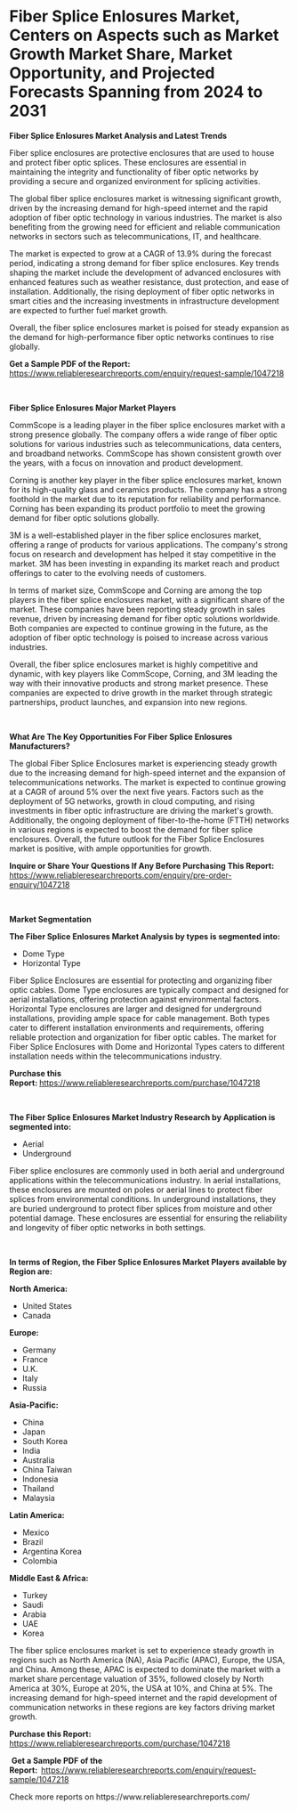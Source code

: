 <p><h1>Fiber Splice Enlosures Market, Centers on Aspects such as Market Growth Market Share, Market Opportunity, and Projected Forecasts Spanning from 2024 to 2031</h1></p><p><strong>Fiber Splice Enlosures Market Analysis and Latest Trends</strong></p>
<p><p>Fiber splice enclosures are protective enclosures that are used to house and protect fiber optic splices. These enclosures are essential in maintaining the integrity and functionality of fiber optic networks by providing a secure and organized environment for splicing activities.</p><p>The global fiber splice enclosures market is witnessing significant growth, driven by the increasing demand for high-speed internet and the rapid adoption of fiber optic technology in various industries. The market is also benefiting from the growing need for efficient and reliable communication networks in sectors such as telecommunications, IT, and healthcare.</p><p>The market is expected to grow at a CAGR of 13.9% during the forecast period, indicating a strong demand for fiber splice enclosures. Key trends shaping the market include the development of advanced enclosures with enhanced features such as weather resistance, dust protection, and ease of installation. Additionally, the rising deployment of fiber optic networks in smart cities and the increasing investments in infrastructure development are expected to further fuel market growth.</p><p>Overall, the fiber splice enclosures market is poised for steady expansion as the demand for high-performance fiber optic networks continues to rise globally.</p></p>
<p><strong>Get a Sample PDF of the Report:&nbsp;</strong> <a href="https://www.reliableresearchreports.com/enquiry/request-sample/1047218">https://www.reliableresearchreports.com/enquiry/request-sample/1047218</a></p>
<p>&nbsp;</p>
<p><strong>Fiber Splice Enlosures Major Market Players</strong></p>
<p><p>CommScope is a leading player in the fiber splice enclosures market with a strong presence globally. The company offers a wide range of fiber optic solutions for various industries such as telecommunications, data centers, and broadband networks. CommScope has shown consistent growth over the years, with a focus on innovation and product development.</p><p>Corning is another key player in the fiber splice enclosures market, known for its high-quality glass and ceramics products. The company has a strong foothold in the market due to its reputation for reliability and performance. Corning has been expanding its product portfolio to meet the growing demand for fiber optic solutions globally.</p><p>3M is a well-established player in the fiber splice enclosures market, offering a range of products for various applications. The company's strong focus on research and development has helped it stay competitive in the market. 3M has been investing in expanding its market reach and product offerings to cater to the evolving needs of customers.</p><p>In terms of market size, CommScope and Corning are among the top players in the fiber splice enclosures market, with a significant share of the market. These companies have been reporting steady growth in sales revenue, driven by increasing demand for fiber optic solutions worldwide. Both companies are expected to continue growing in the future, as the adoption of fiber optic technology is poised to increase across various industries.</p><p>Overall, the fiber splice enclosures market is highly competitive and dynamic, with key players like CommScope, Corning, and 3M leading the way with their innovative products and strong market presence. These companies are expected to drive growth in the market through strategic partnerships, product launches, and expansion into new regions.</p></p>
<p>&nbsp;</p>
<p><strong>What Are The Key Opportunities For Fiber Splice Enlosures Manufacturers?</strong></p>
<p><p>The global Fiber Splice Enclosures market is experiencing steady growth due to the increasing demand for high-speed internet and the expansion of telecommunications networks. The market is expected to continue growing at a CAGR of around 5% over the next five years. Factors such as the deployment of 5G networks, growth in cloud computing, and rising investments in fiber optic infrastructure are driving the market's growth. Additionally, the ongoing deployment of fiber-to-the-home (FTTH) networks in various regions is expected to boost the demand for fiber splice enclosures. Overall, the future outlook for the Fiber Splice Enclosures market is positive, with ample opportunities for growth.</p></p>
<p><strong>Inquire or Share Your Questions If Any Before Purchasing This Report:</strong> <a href="https://www.reliableresearchreports.com/enquiry/pre-order-enquiry/1047218">https://www.reliableresearchreports.com/enquiry/pre-order-enquiry/1047218</a></p>
<p>&nbsp;</p>
<p><strong>Market Segmentation</strong></p>
<p><strong>The Fiber Splice Enlosures Market Analysis by types is segmented into:</strong></p>
<p><ul><li>Dome Type</li><li>Horizontal Type</li></ul></p>
<p><p>Fiber Splice Enclosures are essential for protecting and organizing fiber optic cables. Dome Type enclosures are typically compact and designed for aerial installations, offering protection against environmental factors. Horizontal Type enclosures are larger and designed for underground installations, providing ample space for cable management. Both types cater to different installation environments and requirements, offering reliable protection and organization for fiber optic cables. The market for Fiber Splice Enclosures with Dome and Horizontal Types caters to different installation needs within the telecommunications industry.</p></p>
<p><strong>Purchase this Report:&nbsp;</strong><a href="https://www.reliableresearchreports.com/purchase/1047218">https://www.reliableresearchreports.com/purchase/1047218</a></p>
<p>&nbsp;</p>
<p><strong>The Fiber Splice Enlosures Market Industry Research by Application is segmented into:</strong></p>
<p><ul><li>Aerial</li><li>Underground</li></ul></p>
<p><p>Fiber splice enclosures are commonly used in both aerial and underground applications within the telecommunications industry. In aerial installations, these enclosures are mounted on poles or aerial lines to protect fiber splices from environmental conditions. In underground installations, they are buried underground to protect fiber splices from moisture and other potential damage. These enclosures are essential for ensuring the reliability and longevity of fiber optic networks in both settings.</p></p>
<p>&nbsp;</p>
<p><strong>In terms of Region, the Fiber Splice Enlosures Market Players available by Region are:</strong></p>
<p>
    <p> <strong> North America: </strong>
        <ul>
            <li>United States</li>
            <li>Canada</li>
        </ul>
        </p> 
    <p> <strong> Europe: </strong>
        <ul>
            <li>Germany</li>
            <li>France</li>
            <li>U.K.</li>
            <li>Italy</li>
            <li>Russia</li>
        </ul>
        </p> 
    <p> <strong> Asia-Pacific: </strong>
        <ul>
            <li>China</li>
            <li>Japan</li>
            <li>South Korea</li>
            <li>India</li>
            <li>Australia</li>
            <li>China Taiwan</li>
            <li>Indonesia</li>
            <li>Thailand</li>
            <li>Malaysia</li>
        </ul>
        </p> 
    <p> <strong> Latin America: </strong>
        <ul>
            <li>Mexico</li>
            <li>Brazil</li>
            <li>Argentina Korea</li>
            <li>Colombia</li>
        </ul>
        </p> 
    <p> <strong> Middle East & Africa: </strong>
        <ul>
            <li>Turkey</li>
            <li>Saudi</li>
            <li>Arabia</li>
            <li>UAE</li>
            <li>Korea</li>
        </ul>
    </p>
    </p>
<p><p>The fiber splice enclosures market is set to experience steady growth in regions such as North America (NA), Asia Pacific (APAC), Europe, the USA, and China. Among these, APAC is expected to dominate the market with a market share percentage valuation of 35%, followed closely by North America at 30%, Europe at 20%, the USA at 10%, and China at 5%. The increasing demand for high-speed internet and the rapid development of communication networks in these regions are key factors driving market growth.</p></p>
<p><strong>Purchase this Report: </strong><a href="https://www.reliableresearchreports.com/purchase/1047218">https://www.reliableresearchreports.com/purchase/1047218</a></p>
<p>&nbsp;<strong>Get a Sample PDF of the Report:&nbsp;&nbsp;</strong><a href="https://www.reliableresearchreports.com/enquiry/request-sample/1047218">https://www.reliableresearchreports.com/enquiry/request-sample/1047218</a></p>
<p><strong></strong></p>
<p>Check more reports on https://www.reliableresearchreports.com/</p>